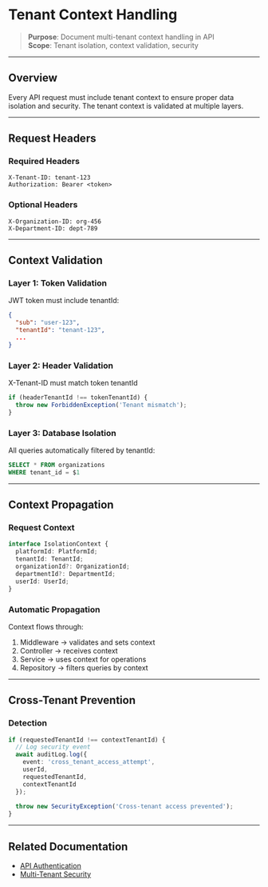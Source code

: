 # Tenant Context Handling

> **Purpose**: Document multi-tenant context handling in API  
> **Scope**: Tenant isolation, context validation, security

---

## Overview

Every API request must include tenant context to ensure proper data isolation and security. The tenant context is validated at multiple layers.

---

## Request Headers

### Required Headers

```http
X-Tenant-ID: tenant-123
Authorization: Bearer <token>
```

### Optional Headers

```http
X-Organization-ID: org-456
X-Department-ID: dept-789
```

---

## Context Validation

### Layer 1: Token Validation

JWT token must include tenantId:

```json
{
  "sub": "user-123",
  "tenantId": "tenant-123",
  ...
}
```

### Layer 2: Header Validation

X-Tenant-ID must match token tenantId

```typescript
if (headerTenantId !== tokenTenantId) {
  throw new ForbiddenException('Tenant mismatch');
}
```

### Layer 3: Database Isolation

All queries automatically filtered by tenantId:

```sql
SELECT * FROM organizations 
WHERE tenant_id = $1
```

---

## Context Propagation

### Request Context

```typescript
interface IsolationContext {
  platformId: PlatformId;
  tenantId: TenantId;
  organizationId?: OrganizationId;
  departmentId?: DepartmentId;
  userId: UserId;
}
```

### Automatic Propagation

Context flows through:
1. Middleware → validates and sets context
2. Controller → receives context
3. Service → uses context for operations
4. Repository → filters queries by context

---

## Cross-Tenant Prevention

### Detection

```typescript
if (requestedTenantId !== contextTenantId) {
  // Log security event
  await auditLog.log({
    event: 'cross_tenant_access_attempt',
    userId,
    requestedTenantId,
    contextTenantId
  });
  
  throw new SecurityException('Cross-tenant access prevented');
}
```

---

## Related Documentation

- [API Authentication](./authentication.md)
- [Multi-Tenant Security](../security/tenant-security.md)
